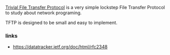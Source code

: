 [Trivial File Transfer Protocol](https://en.wikipedia.org/wiki/Trivial_File_Transfer_Protocol) is a very simple lockstep File Transfer Protocol to study about network programing. 

TFTP is designed to be small and easy to implement.

### links
- https://datatracker.ietf.org/doc/html/rfc2348
